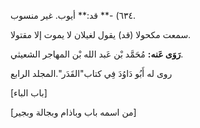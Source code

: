 ٦٣٤) -** قد:** أيوب. غير منسوب.

سمعت مكحولا (قد) يقول لغيلان لا يموت إلا مقتولا.

**رَوَى عَنه:** مُحَمَّد بْن عَبد الله بْن المهاجر الشعيثي.

روى له أَبُو دَاوُدَ فِي كتاب"القَدَر".المجلد الرابع

[باب الباء]

[من اسمه باب وباذام وبجالة وبجير]